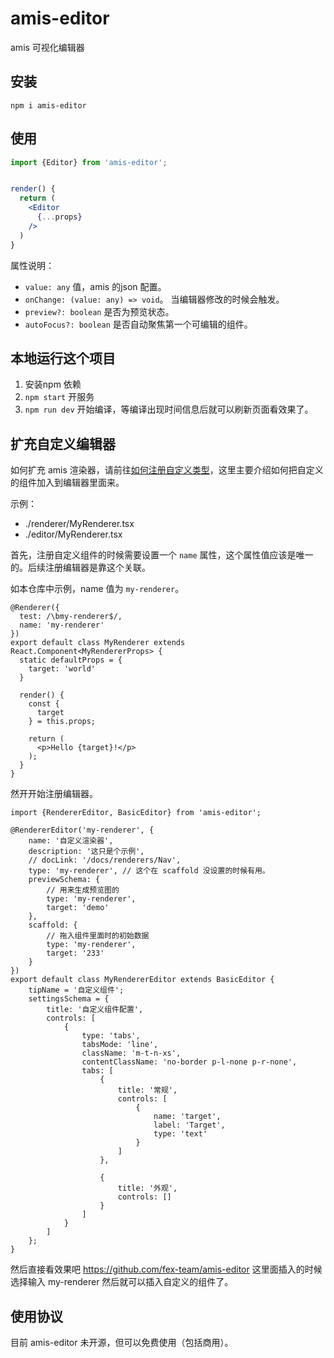 # amis-editor
amis 可视化编辑器

## 安装

```
npm i amis-editor
```

## 使用

```jsx
import {Editor} from 'amis-editor';


render() {
  return (
    <Editor
      {...props}
    />
  )
}
```

属性说明：

* `value: any` 值，amis 的json 配置。
* `onChange: (value: any) => void`。 当编辑器修改的时候会触发。
* `preview?: boolean` 是否为预览状态。
* `autoFocus?: boolean` 是否自动聚焦第一个可编辑的组件。


## 本地运行这个项目

1. 安装npm 依赖
2. `npm start` 开服务
3. `npm run dev` 开始编译，等编译出现时间信息后就可以刷新页面看效果了。


## 扩充自定义编辑器

如何扩充 amis 渲染器，请前往[如何注册自定义类型](https://baidu.github.io/amis/docs/custom#%E6%B3%A8%E5%86%8C%E8%87%AA%E5%AE%9A%E4%B9%89%E7%B1%BB%E5%9E%8B)，这里主要介绍如何把自定义的组件加入到编辑器里面来。

示例：

* ./renderer/MyRenderer.tsx
* ./editor/MyRenderer.tsx

首先，注册自定义组件的时候需要设置一个 `name` 属性，这个属性值应该是唯一的。后续注册编辑器是靠这个关联。

如本仓库中示例，name 值为 `my-renderer`。

```tsx
@Renderer({
  test: /\bmy-renderer$/,
  name: 'my-renderer'
})
export default class MyRenderer extends React.Component<MyRendererProps> {
  static defaultProps = {
    target: 'world'
  }

  render() {
    const {
      target
    } = this.props;

    return (
      <p>Hello {target}!</p>
    );
  }
}
```

然开开始注册编辑器。

```tsx
import {RendererEditor, BasicEditor} from 'amis-editor';

@RendererEditor('my-renderer', {
    name: '自定义渲染器',
    description: '这只是个示例',
    // docLink: '/docs/renderers/Nav',
    type: 'my-renderer', // 这个在 scaffold 没设置的时候有用。
    previewSchema: {
        // 用来生成预览图的
        type: 'my-renderer',
        target: 'demo'
    },
    scaffold: {
        // 拖入组件里面时的初始数据
        type: 'my-renderer',
        target: '233'
    }
})
export default class MyRendererEditor extends BasicEditor {
    tipName = '自定义组件';
    settingsSchema = {
        title: '自定义组件配置',
        controls: [
            {
                type: 'tabs',
                tabsMode: 'line',
                className: 'm-t-n-xs',
                contentClassName: 'no-border p-l-none p-r-none',
                tabs: [
                    {
                        title: '常规',
                        controls: [
                            {
                                name: 'target',
                                label: 'Target',
                                type: 'text'
                            }
                        ]
                    },

                    {
                        title: '外观',
                        controls: []
                    }
                ]
            }
        ]
    };
}
```

然后直接看效果吧 https://github.com/fex-team/amis-editor 这里面插入的时候选择输入 my-renderer 然后就可以插入自定义的组件了。

## 使用协议

目前 amis-editor 未开源，但可以免费使用（包括商用）。
